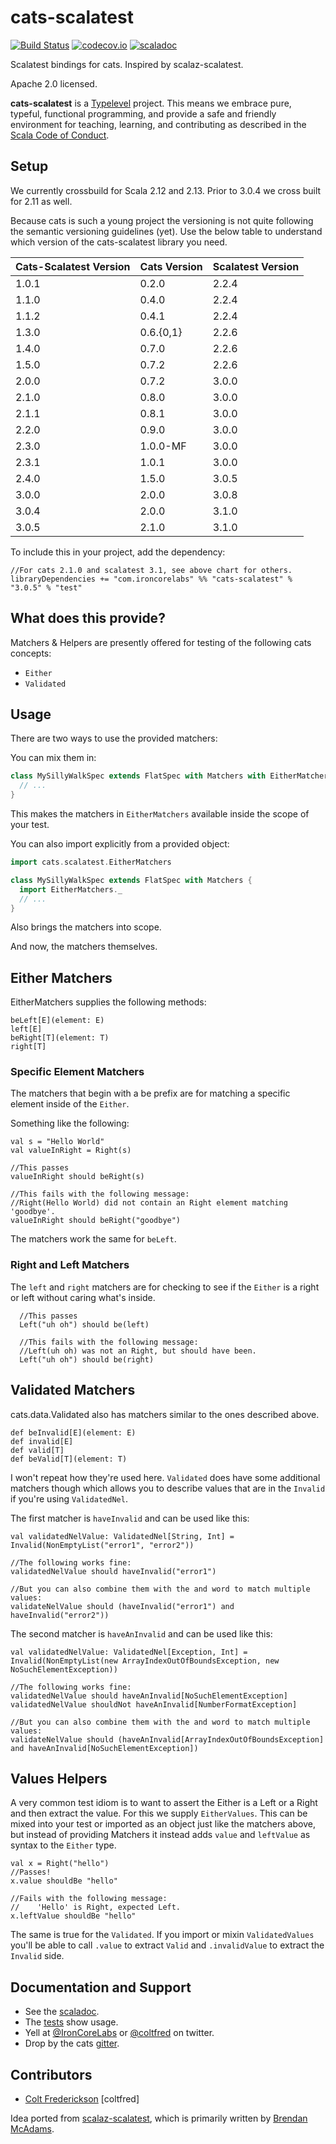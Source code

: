 # cats-scalatest

[![Build Status](https://travis-ci.org/IronCoreLabs/cats-scalatest.svg?branch=master)](https://travis-ci.org/IronCoreLabs/cats-scalatest)
[![codecov.io](https://codecov.io/github/IronCoreLabs/cats-scalatest/coverage.svg?branch=master)](https://codecov.io/github/IronCoreLabs/cats-scalatest?branch=master)
[![scaladoc](https://javadoc-badge.appspot.com/com.ironcorelabs/cats-scalatest_2.11.svg?label=scaladoc)](https://javadoc-badge.appspot.com/com.ironcorelabs/cats-scalatest_2.11)

Scalatest bindings for cats. Inspired by scalaz-scalatest.

Apache 2.0 licensed.

**cats-scalatest** is a [Typelevel](http://typelevel.org/) project. This means we embrace pure, typeful, functional programming, and provide a safe and friendly environment for teaching, learning, and contributing as described in the [Scala Code of Conduct](http://typelevel.org/code-of-conduct.html).

## Setup

We currently crossbuild for Scala 2.12 and 2.13. Prior to 3.0.4 we cross built for 2.11 as well.

Because cats is such a young project the versioning is not quite following the semantic versioning guidelines (yet). Use the below table to understand
which version of the cats-scalatest library you need.

| Cats-Scalatest Version | Cats Version | Scalatest Version |
| ---------------------- | ------------ | ----------------- |
| 1.0.1                  | 0.2.0        | 2.2.4             |
| 1.1.0                  | 0.4.0        | 2.2.4             |
| 1.1.2                  | 0.4.1        | 2.2.4             |
| 1.3.0                  | 0.6.{0,1}    | 2.2.6             |
| 1.4.0                  | 0.7.0        | 2.2.6             |
| 1.5.0                  | 0.7.2        | 2.2.6             |
| 2.0.0                  | 0.7.2        | 3.0.0             |
| 2.1.0                  | 0.8.0        | 3.0.0             |
| 2.1.1                  | 0.8.1        | 3.0.0             |
| 2.2.0                  | 0.9.0        | 3.0.0             |
| 2.3.0                  | 1.0.0-MF     | 3.0.0             |
| 2.3.1                  | 1.0.1        | 3.0.0             |
| 2.4.0                  | 1.5.0        | 3.0.5             |
| 3.0.0                  | 2.0.0        | 3.0.8             |
| 3.0.4                  | 2.0.0        | 3.1.0             |
| 3.0.5                  | 2.1.0        | 3.1.0             |

To include this in your project, add the dependency:

```
//For cats 2.1.0 and scalatest 3.1, see above chart for others.
libraryDependencies += "com.ironcorelabs" %% "cats-scalatest" % "3.0.5" % "test"
```

## What does this provide?

Matchers & Helpers are presently offered for testing of the following cats concepts:

- `Either`
- `Validated`

## Usage

There are two ways to use the provided matchers:

You can mix them in:

```scala
class MySillyWalkSpec extends FlatSpec with Matchers with EitherMatchers {
  // ...
}
```

This makes the matchers in `EitherMatchers` available inside the scope of your test.

You can also import explicitly from a provided object:

```scala
import cats.scalatest.EitherMatchers

class MySillyWalkSpec extends FlatSpec with Matchers {
  import EitherMatchers._
  // ...
}

```

Also brings the matchers into scope.

And now, the matchers themselves.

## Either Matchers

EitherMatchers supplies the following methods:

```
beLeft[E](element: E)
left[E]
beRight[T](element: T)
right[T]
```

### Specific Element Matchers

The matchers that begin with a be prefix are for matching a specific element inside of the `Either`.

Something like the following:

```
val s = "Hello World"
val valueInRight = Right(s)

//This passes
valueInRight should beRight(s)

//This fails with the following message:
//Right(Hello World) did not contain an Right element matching 'goodbye'.
valueInRight should beRight("goodbye")
```

The matchers work the same for `beLeft`.

### Right and Left Matchers

The `left` and `right` matchers are for checking to see if the `Either` is a right or left without caring what's inside.

```
  //This passes
  Left("uh oh") should be(left)

  //This fails with the following message:
  //Left(uh oh) was not an Right, but should have been.
  Left("uh oh") should be(right)
```

## Validated Matchers

cats.data.Validated also has matchers similar to the ones described above.

```
def beInvalid[E](element: E)
def invalid[E]
def valid[T]
def beValid[T](element: T)
```

I won't repeat how they're used here. `Validated` does have some additional
matchers though which allows you to describe values that are in the `Invalid` if
you're using `ValidatedNel`.

The first matcher is `haveInvalid` and can be used like this:

```
val validatedNelValue: ValidatedNel[String, Int] = Invalid(NonEmptyList("error1", "error2"))

//The following works fine:
validatedNelValue should haveInvalid("error1")

//But you can also combine them with the and word to match multiple values:
validateNelValue should (haveInvalid("error1") and haveInvalid("error2"))
```

The second matcher is `haveAnInvalid` and can be used like this:

```
val validatedNelValue: ValidatedNel[Exception, Int] = Invalid(NonEmptyList(new ArrayIndexOutOfBoundsException, new NoSuchElementException))

//The following works fine:
validatedNelValue should haveAnInvalid[NoSuchElementException]
validatedNelValue shouldNot haveAnInvalid[NumberFormatException]

//But you can also combine them with the and word to match multiple values:
validateNelValue should (haveAnInvalid[ArrayIndexOutOfBoundsException] and haveAnInvalid[NoSuchElementException])
```

## Values Helpers

A very common test idiom is to want to assert the Either is a Left or a Right and then extract the value. For this
we supply `EitherValues`. This can be mixed into your test or imported as an object just like the matchers above, but
instead of providing Matchers it instead adds `value` and `leftValue` as syntax to the `Either` type.

```
val x = Right("hello")
//Passes!
x.value shouldBe "hello"

//Fails with the following message:
//    'Hello' is Right, expected Left.
x.leftValue shouldBe "hello"
```

The same is true for the `Validated`. If you import or mixin `ValidatedValues` you'll be able to call `.value` to extract
`Valid` and `.invalidValue` to extract the `Invalid` side.

## Documentation and Support

- See the [scaladoc](https://javadoc-badge.appspot.com/com.ironcorelabs/cats-scalatest_2.11).
- The [tests](https://github.com/IronCoreLabs/cats-scalatest/tree/master/src/test/scala/cats/scalatest) show usage.
- Yell at [@IronCoreLabs](https://twitter.com/ironcorelabs) or [@coltfred](https://twitter.com/coltfred) on twitter.
- Drop by the cats [gitter](https://gitter.im/non/cats).

## Contributors

- [Colt Frederickson](http://github.com/coltfred) [coltfred]

Idea ported from [scalaz-scalatest](https://github.com/typelevel/scalaz-scalatest), which is
primarily written by [Brendan McAdams](https://github.com/bwmcadams).
